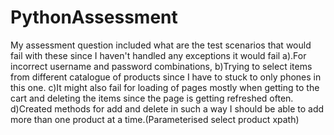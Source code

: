 # PythonAssessment
My assessment question included what are the test scenarios that would fail with these since I haven't handled any exceptions it would fail 
a).For incorrect username and password combinations, 
b)Trying to select items from different catalogue of products since I have to stuck to only phones in this one. 
c)It might also fail for loading of pages mostly when getting to the cart and deleting the items since the page is getting refreshed often. 
d)Created methods for add and delete in such a way I should be able to add more than one product at a time.(Parameterised select product xpath)
